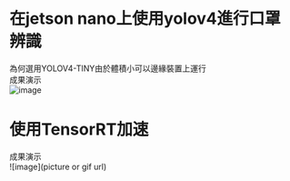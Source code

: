 # **在jetson nano上使用yolov4進行口罩辨識**  
為何選用YOLOV4-TINY由於體積小可以邊緣裝置上運行  
成果演示  
![image](https://github.com/guizaida/IN-JETSON-NANO-MASKCHECK-USE-YOLOV4/blob/bb62fc9e1b9649b954ec97d299d5221ce301378a/img/test.gif)  

# **使用TensorRT加速**  
成果演示  
![image](picture or gif url)  
